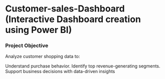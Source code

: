 # Customer-sales-Dashboard  (Interactive Dashboard creation using Power BI)
### Project Objective
Analyze customer shopping data to:

Understand purchase behavior.
Identify top revenue-generating segments.
Support business decisions with data-driven insights
